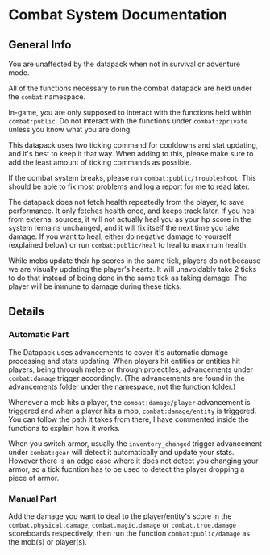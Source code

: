 #  Combat System Documentation
## General Info

You are unaffected by the datapack when not in survival or adventure mode.

All of the functions necessary to run the combat datapack are held under the `combat` namespace.

In-game, you are only supposed to interact with the functions held within `combat:public`. Do not interact with the functions under `combat:zprivate` unless you know what you are doing.

This datapack uses two ticking command for cooldowns and stat updating, and it's best to keep it that way. When adding to this, please make sure to add the least amount of ticking commands as possible.

If the combat system breaks, please run `combat:public/troubleshoot`. This should be able to fix most problems and log a report for me to read later.

The datapack does not fetch health repeatedly from the player, to save performance. It only fetches health once, and keeps track later. If you heal from external sources, it will not actually heal you as your hp score in the system remains unchanged, and it will fix itself the next time you take damage. If you want to heal, either do negative damage to yourself (explained below) or run `combat:public/heal` to heal to maximum health.

While mobs update their hp scores in the same tick, players do not because we are visually updating the player's hearts. It will unavoidably take 2 ticks to do that instead of being done in the same tick as taking damage. The player will be immune to damage during these ticks.

## Details

### Automatic Part

The Datapack uses advancements to cover it's automatic damage processing and stats updating. When players hit entities or entities hit players, being through melee or through projectiles, advancements under `combat:damage` trigger accordingly. (The advancements are found in the advancements folder under the namespace, not the function folder.)

Whenever a mob hits a player, the `combat:damage/player` advancement is triggered and when a player hits a mob, `combat:damage/entity` is triggered. You can follow the path it takes from there, I have commented inside the functions to explain how it works.

When you switch armor, usually the `inventory_changed` trigger advancement under `combat:gear` will detect it automatically and update your stats. However there is an edge case where it does not detect you changing your armor, so a tick fucntion has to be used to detect the player dropping a piece of armor.

### Manual Part

Add the damage you want to deal to the player/entity's score in the `combat.physical.damage`, `combat.magic.damage` or `combat.true.damage` scoreboards respectively, then run the function `combat:public/damage` as the mob(s) or player(s).

